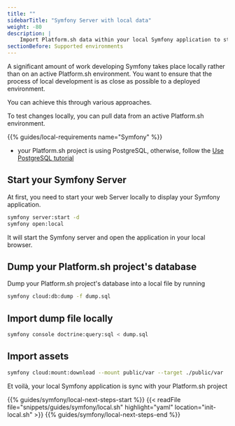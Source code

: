 ```yaml
---
title: ""
sidebarTitle: "Symfony Server with local data"
weight: -80
description: |
    Import Platform.sh data within your local Symfony application to start contributing.
sectionBefore: Supported environments
---
```


A significant amount of work developing Symfony takes place locally rather than on an active Platform.sh environment.
You want to ensure that the process of local development is as close as possible to a deployed environment.

You can achieve this through various approaches.

To test changes locally, you can pull data from an active Platform.sh environment.

{{% guides/local-requirements name="Symfony" %}}
- your Platform.sh project is using PostgreSQL, otherwise, follow the [Use PostgreSQL tutorial](../customize/postgresql.md)

## Start your Symfony Server
At first, you need to start your web Server locally to display your Symfony application.

```bash
symfony server:start -d
symfony open:local
```

It will start the Symfony server and open the application in your local browser.

## Dump your Platform.sh project's database

Dump your Platform.sh project's database into a local file by running

```bash
symfony cloud:db:dump -f dump.sql
```

## Import dump file locally
```bash
symfony console doctrine:query:sql < dump.sql
```

## Import assets
```bash
symfony cloud:mount:download --mount public/var --target ./public/var
```

Et voilà, your local Symfony application is sync with your Platform.sh project

{{% guides/symfony/local-next-steps-start %}}
{{< readFile file="snippets/guides/symfony/local.sh" highlight="yaml" location="init-local.sh" >}}
{{% guides/symfony/local-next-steps-end %}}
